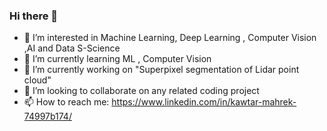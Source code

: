 ### Hi there 👋


- 👀 I’m interested in Machine Learning, Deep Learning , Computer Vision ,AI and Data S-Science
- 🌱 I’m currently learning ML , Computer Vision
- 🔭 I’m currently working on "Superpixel segmentation of Lidar point cloud"
- 💞️ I’m looking to collaborate on any related coding project
- 📫 How to reach me: https://www.linkedin.com/in/kawtar-mahrek-74997b174/
